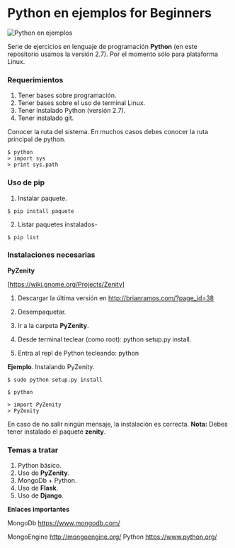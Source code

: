 # Python en ejemplos for Beginners

![Python en ejemplos](http://1.bp.blogspot.com/-J_ftL7JEuy4/U3k5Dy4je2I/AAAAAAAAAtI/K-Uo123XOcA/s1600/Sin+t%C3%ADtulo-1.png "Python en ejemplos")

Serie de ejercicios en lenguaje de programación **Python** (en este repositorio usamos la versión 2.7). Por el momento sólo para plataforma Linux. 


### Requerimientos

1. Tener bases sobre programación.
2. Tener bases sobre el uso de terminal Linux.
3. Tener instalado Python (versión 2.7).
4. Tener instalado git.


Conocer la ruta del sistema. En muchos casos debes conocer la ruta principal de python.

```
$ python 
> import sys
> print sys.path
```

### Uso de pip

1. Instalar paquete.

```
$ pip install paquete
```

2. Listar paquetes instalados-

```
$ pip list
```


### Instalaciones necesarias


**PyZenity** 

[https://wiki.gnome.org/Projects/Zenity]

1. Descargar la última versión en http://brianramos.com/?page_id=38

2. Desempaquetar.
3. Ir a la carpeta **PyZenity**.
4. Desde terminal teclear (como root): python setup.py install.
5. Entra al repl de Python tecleando: python 


**Ejemplo**. Instalando PyZenity. 

```
$ sudo python setup.py install

$ python 

> import PyZenity
> PyZenity

```

En caso de no salir ningún mensaje, la instalación es correcta. **Nota:** Debes tener instalado el paquete **zenity**. 


### Temas a tratar

1. Python básico.
2. Uso de **PyZenity**. 
3. MongoDb + Python.
4. Uso de **Flask**. 
5. Uso de **Django**.


**Enlaces importantes**

MongoDb
https://www.mongodb.com/

MongoEngine
http://mongoengine.org/
Python
https://www.python.org/
